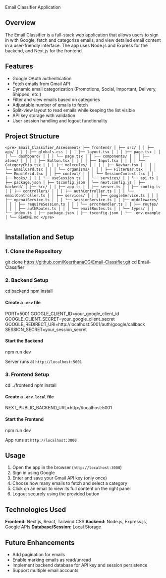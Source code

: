  Email Classifier Application
## Overview

The Email Classifier is a full-stack web application that allows users to sign in with Google, fetch and categorize emails, and view detailed email content in a user-friendly interface.
The app uses Node.js and Express for the backend, and Next.js for the frontend.

## Features

* Google OAuth authentication
* Fetch emails from Gmail API
* Dynamic email categorization (Promotions, Social, Important, Delivery, Shipped, etc.)
* Filter and view emails based on categories
* Adjustable number of emails to fetch
* Split-view layout to read emails while keeping the list visible
* API key storage with validation
* User session handling and logout functionality

## Project Structure
```
<pre> Email_Classifier_Assessment/ ├── frontend/ │ ├── src/ │ │ ├── app/ │ │ │ ├── globals.css │ │ │ ├── layout.tsx │ │ │ ├── page.tsx │ │ │ └── dashboard/ │ │ │ └── page.tsx │ │ ├── components/ │ │ │ ├── atoms/ │ │ │ │ ├── Button.tsx │ │ │ │ ├── Input.tsx │ │ │ │ └── CategoryChip.tsx │ │ │ ├── molecules/ │ │ │ │ ├── Navbar.tsx │ │ │ │ └── EmailCard.tsx │ │ │ └── organisms/ │ │ │ ├── FilterBar.tsx │ │ │ └── EmailGrid.tsx │ │ ├── context/ │ │ │ └── SessionContext.tsx │ │ ├── hooks/ │ │ │ └── useSession.ts │ │ └── services/ │ │ └── api.ts │ ├── package.json │ ├── tsconfig.json │ └── next.config.js │ ├── backend/ │ ├── src/ │ │ ├── app.ts │ │ ├── server.ts │ │ ├── config.ts │ │ ├── controllers/ │ │ │ ├── authController.ts │ │ │ └── emailController.ts │ │ ├── services/ │ │ │ ├── googleService.ts │ │ │ ├── openaiService.ts │ │ │ └── sessionService.ts │ │ ├── middlewares/ │ │ │ ├── requireSession.ts │ │ │ └── errorHandler.ts │ │ ├── routes/ │ │ │ ├── authRoutes.ts │ │ │ └── emailRoutes.ts │ │ └── types/ │ │ └── index.ts │ ├── package.json │ ├── tsconfig.json │ └── .env.example │ └── README.md </pre>


```

## Installation and Setup

### 1. Clone the Repository


git clone https://github.com/KeerthanaCG/Email-Classifier.git
cd Email-Classifier


### 2. Backend Setup


cd backend
npm install


#### Create a `.env` file


PORT=5001
GOOGLE_CLIENT_ID=your_google_client_id
GOOGLE_CLIENT_SECRET=your_google_client_secret
GOOGLE_REDIRECT_URI=http://localhost:5001/auth/google/callback
SESSION_SECRET=your_session_secret


#### Start the Backend

npm run dev


Server runs at `http://localhost:5001`



### 3. Frontend Setup


cd ../frontend
npm install


#### Create a `.env.local` file


NEXT_PUBLIC_BACKEND_URL=http://localhost:5001


#### Start the Frontend


npm run dev


App runs at `http://localhost:3000`



## Usage

1. Open the app in the browser (`http://localhost:3000`)
2. Sign in using Google
3. Enter and save your Gmail API key (only once)
4. Choose how many emails to fetch and select a category
5. Click on an email to view its full content on the right panel
6. Logout securely using the provided button



## Technologies Used

**Frontend:** Next.js, React, Tailwind CSS
**Backend:** Node.js, Express.js, Google APIs
**Database/Session:** Local Storage



## Future Enhancements

* Add pagination for emails
* Enable marking emails as read/unread
* Implement backend database for API key and session persistence
* Support multiple email accounts
